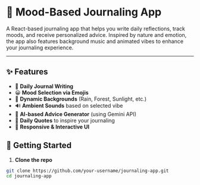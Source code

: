 # 🌿 Mood-Based Journaling App

A React-based journaling app that helps you write daily reflections, track moods, and receive personalized advice. Inspired by nature and emotion, the app also features background music and animated vibes to enhance your journaling experience.

---

## ✨ Features

- 📓 **Daily Journal Writing**
- 😀 **Mood Selection via Emojis**
- 🌈 **Dynamic Backgrounds** (Rain, Forest, Sunlight, etc.)
- 🔊 **Ambient Sounds** based on selected vibe
- 🤖 **AI-based Advice Generator** (using Gemini API)
- 💬 **Daily Quotes** to inspire your journaling
- 🎨 **Responsive & Interactive UI**

## 🚀 Getting Started

1. **Clone the repo**

```bash
git clone https://github.com/your-username/journaling-app.git
cd journaling-app
